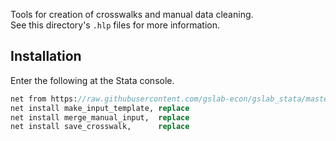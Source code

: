 Tools for creation of crosswalks and manual data cleaning.  
See this directory's `.hlp` files for more information.

## Installation

Enter the following at the Stata console.

```stata
net from https://raw.githubusercontent.com/gslab-econ/gslab_stata/master/crosswalk/ado
net install make_input_template, replace
net install merge_manual_input,  replace
net install save_crosswalk,      replace     
```

